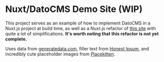 # Nuxt/DatoCMS Demo Site (WIP)

This project serves as an example of how to implement DatoCMS in a Nuxt.js project at build time, as well as a Nuxt.js refactor of [this site](https://teach.mccc.edu) with quite a lot of simplifications.  **It's worth noting that this refactor is not yet complete.**

Uses data from [generatedata.com](https://generatedata.com),  filler text from [Honest Ipsum](http://johnclendvoy.ca/honestipsum), and incredibly cute placeholder images from [Placekitten](https://placekitten.com).
